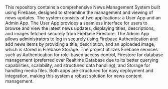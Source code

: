 This repository contains a comprehensive News Management System built using Firebase, designed to streamline the management and viewing of news updates. The system consists of two applications: a User App and an Admin App. The User App provides a seamless interface for users to browse and view the latest news updates, displaying titles, descriptions, and images fetched securely from Firebase Firestore. The Admin App allows administrators to log in securely using Firebase Authentication and add news items by providing a title, description, and an uploaded image, which is stored in Firebase Storage. The project utilizes Firebase services such as Authentication for role-based access control, Firestore for database management (preferred over Realtime Database due to its better querying capabilities, scalability, and structured data handling), and Storage for handling media files. Both apps are structured for easy deployment and integration, making this system a robust solution for news content management.
